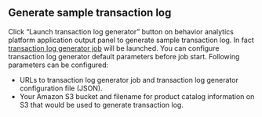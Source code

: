 Generate sample transaction log
-------------------------------

Click “Launch transaction log generator” button on behavior analytics platform application output panel to generate sample transaction log. 
In fact [transaction log generator job](Developer-Guide--Behavior-Analytics-Platform--Transaction-Log-Generator.md) will be launched. You can configure transaction log generator default parameters before job start. 
Following parameters can be configured: 
* URLs to transaction log generator job and transaction log generator configuration file (JSON). 
* Your Amazon S3 bucket and filename for product catalog information on S3 that would be used to generate transaction log.
